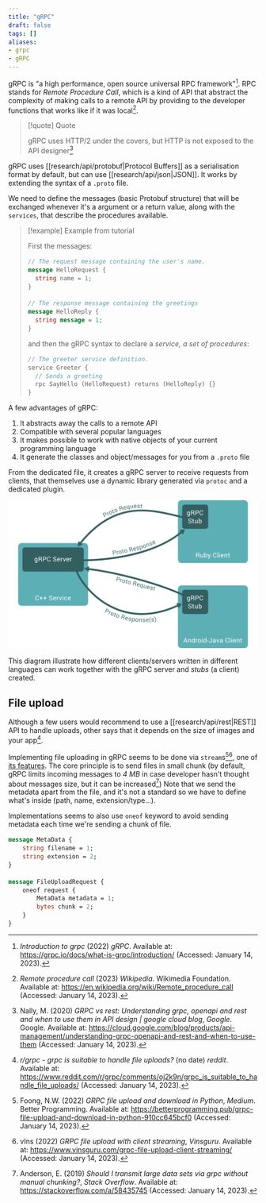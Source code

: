 ```yaml
---
title: "gRPC"
draft: false
tags: []
aliases:
- grpc
- gRPC
---
```


gRPC is "a high performance, open source universal RPC framework"[^grpcio].
RPC stands for *Remote Procedure Call*, which is a kind of API that abstract the complexity of making calls to a remote API by providing to the developer functions that works like if it was local[^wikipedia].

> [!quote] Quote
> 
> gRPC uses HTTP/2 under the covers, but HTTP is not exposed to the API designer[^googlecloud]

gRPC uses [[research/api/protobuf|Protocol Buffers]] as a serialisation format by default, but can use [[research/api/json|JSON]]. It works by extending the syntax of a `.proto` file.

We need to define the messages (basic Protobuf structure) that will be exchanged whenever it's a argument or a return value, along with the `services`, that describe the procedures available.

> [!example] Example from tutorial
>
> First the messages:
> ```protobuf
> // The request message containing the user's name.
> message HelloRequest {
>   string name = 1;
> }
> 
> // The response message containing the greetings
> message HelloReply {
>   string message = 1;
> }
> ```
>
> and then the gRPC syntax to declare a *service, a set of procedures*:
> ```protobuf
> // The greeter service definition.
> service Greeter {
>   // Sends a greeting
>   rpc SayHello (HelloRequest) returns (HelloReply) {}
> }
> ```

A few advantages of gRPC:
1. It abstracts away the calls to a remote API
2. Compatible with several popular languages
3. It makes possible to work with native objects of your current programming language
4. It generate the classes and object/messages for you from a `.proto` file

From the dedicated file, it creates a gRPC server to receive requests from clients, that themselves use a dynamic library generated via `protoc` and a dedicated plugin.

![Architecture of gRPC](research/api/grpc-architecture.svg)

This diagram illustrate how different clients/servers written in different languages can work together with the gRPC server and *stubs* (a client) created.

## File upload

Although a few users would recommend to use a [[research/api/rest|REST]] API to handle uploads, other says that it depends on the size of images and your app[^reddit_grpc_files].

Implementing file uploading in gRPC seems to be done via `stream`s[^betterprogramming][^vinsguru], one of [its features](https://grpc.io/docs/what-is-grpc/core-concepts/#client-streaming-rpc). The core principle is to send files in small chunk (by default, gRPC limits incoming messages to *4 MB* in case developer hasn't thought about messages size, but it can be increased[^sof_4mb]) Note that we send the metadata apart from the file, and it's not a standard so we have to define what's inside (path, name, extension/type...).

Implementations seems to also use `oneof` keyword to avoid sending metadata each time we're sending a chunk of file.
```protobuf
message MetaData {
	string filename = 1;
	string extension = 2;
}

message FileUploadRequest {
	oneof request {
		MetaData metadata = 1;
		bytes chunk = 2;
	}
}
```

[^grpcio]: _Introduction to grpc_ (2022) _gRPC_. Available at: https://grpc.io/docs/what-is-grpc/introduction/ (Accessed: January 14, 2023).
[^wikipedia]: _Remote procedure call_ (2023) _Wikipedia_. Wikimedia Foundation. Available at: https://en.wikipedia.org/wiki/Remote_procedure_call (Accessed: January 14, 2023).
[^googlecloud]: Nally, M. (2020) _GRPC vs rest: Understanding grpc, openapi and rest and when to use them in API design | google cloud blog_, _Google_. Google. Available at: https://cloud.google.com/blog/products/api-management/understanding-grpc-openapi-and-rest-and-when-to-use-them (Accessed: January 14, 2023).
[^reddit_grpc_files]: _r/grpc - grpc is suitable to handle file uploads?_ (no date) _reddit_. Available at: https://www.reddit.com/r/grpc/comments/oj2k9n/grpc_is_suitable_to_handle_file_uploads/ (Accessed: January 14, 2023).
[^betterprogramming]: Foong, N.W. (2022) _GRPC file upload and download in Python_, _Medium_. Better Programming. Available at: https://betterprogramming.pub/grpc-file-upload-and-download-in-python-910cc645bcf0 (Accessed: January 14, 2023).
[^vinsguru]: vIns (2022) _GRPC file upload with client streaming_, _Vinsguru_. Available at: https://www.vinsguru.com/grpc-file-upload-client-streaming/ (Accessed: January 14, 2023).
[^sof_4mb]: Anderson, E. (2019) _Should I transmit large data sets via grpc without manual chunking?_, _Stack Overflow_. Available at: https://stackoverflow.com/a/58435745 (Accessed: January 14, 2023).